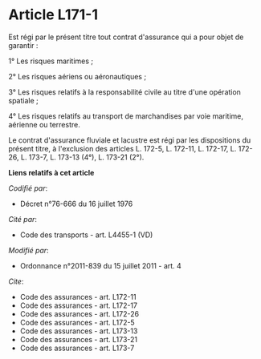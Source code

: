 # Article L171-1

Est régi par le présent titre tout contrat d'assurance qui a pour objet de garantir : 

1° Les risques maritimes ; 

2° Les risques aériens ou aéronautiques ; 

3° Les risques relatifs à la responsabilité civile au titre d'une opération spatiale ; 

4° Les risques relatifs au transport de marchandises par voie maritime, aérienne ou terrestre. 

Le contrat d'assurance fluviale et lacustre est régi par les dispositions du présent titre, à l'exclusion des articles L.
172-5, L. 172-11, L. 172-17, L. 172-26, L. 173-7, L. 173-13 (4°), L. 173-21 (2°).

**Liens relatifs à cet article**

_Codifié par_:

  - Décret n°76-666 du 16 juillet 1976

_Cité par_:

  - Code des transports - art. L4455-1 (VD)

_Modifié par_:

  - Ordonnance n°2011-839 du 15 juillet 2011 - art. 4

_Cite_:

  - Code des assurances - art. L172-11
  - Code des assurances - art. L172-17
  - Code des assurances - art. L172-26
  - Code des assurances - art. L172-5
  - Code des assurances - art. L173-13
  - Code des assurances - art. L173-21
  - Code des assurances - art. L173-7
